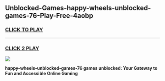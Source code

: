 
## Unblocked-Games-happy-wheels-unblocked-games-76-Play-Free-4aobp
<h3>
<a href="https://premium76.site?title=happy-wheels-unblocked-games-76&ref=09A">CLICK TO PLAY</a></h3>
<hr>

<h3>
<a href="https://premium76.site?title=happy-wheels-unblocked-games-76&ref=09A">CLICK 2 PLAY</a>
  
</h3>

<a href="https://premium76.site?title=happy-wheels-unblocked-games-76&ref=09A"><img src="https://clearcache.store/games.png"></a>


**happy-wheels-unblocked-games-76 games unblocked: Your Gateway to Fun and Accessible Online Gaming**
